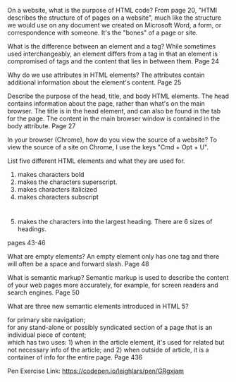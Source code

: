 On a website, what is the purpose of HTML code?
From page 20, "HTMl describes the structure of of pages on a website", much like the structure we would use on any document we created on Microsoft Word, a form, or correspondence with someone. It's the "bones" of a page or site.

What is the difference between an element and a tag?
While sometimes used interchangeably, an element differs from a tag in that an element is compromised of tags and the content that lies in between them. Page 24

Why do we use attributes in HTML elements?
The attributes contain additional information about the element's content. Page 25

Describe the purpose of the head, title, and body HTML elements.
The head contains information about the page, rather than what's on the main browser. The title is in the head element, and can also be found in the tab for the page. The content in the main browser window is contained in the body attribute. Page 27

In your browser (Chrome), how do you view the source of a website?
To view the source of a site on Chrome, I use the keys "Cmd + Opt + U".

List five different HTML elements and what they are used for.
1. <b></b> makes characters bold
2. <sup></sup> makes the characters superscript.
3. <i></i> makes characters italicized
4. <sub></sub> makes characters subscript
5. <h1></h1> makes the characters into the largest heading. There are 6 sizes of headings.
pages 43-46

What are empty elements?
An empty element only has one tag and there will often be a space and forward slash. Page 48

What is semantic markup?
Semantic markup is used to describe the content of your web pages more accurately, for example, for screen readers and search engines. Page 50

What are three new semantic elements introduced in HTML 5?
<nav> </nav> for primary site navigation; <article></article> for any stand-alone or possibly syndicated section of a page that is an individual piece of content; <aside>
</aside> which has two uses: 1) when in the article element, it's used for related but not necessary info of the article; and 2) when outside of article, it is a container of info for the entire page. Page 436

Pen Exercise Link:
https://codepen.io/leighlars/pen/GRgxjam
